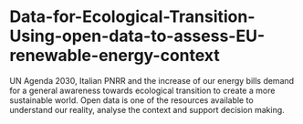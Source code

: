 # Data-for-Ecological-Transition-Using-open-data-to-assess-EU-renewable-energy-context
UN Agenda 2030, Italian PNRR and the increase of our energy bills demand for a general awareness towards ecological transition to create a more sustainable world. Open data is one of the resources available to understand our reality, analyse the context and support decision making.
